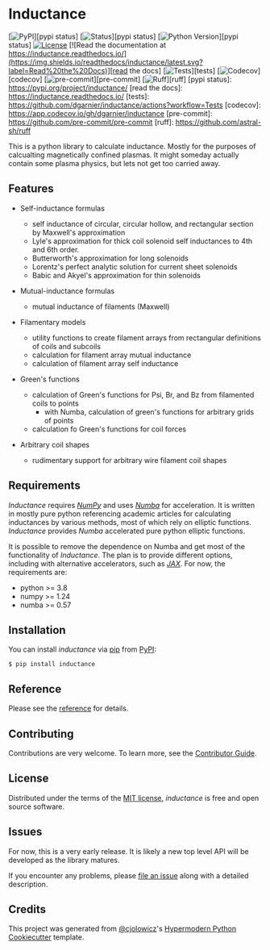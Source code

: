 # Inductance

[![PyPI](https://img.shields.io/pypi/v/inductance.svg)][pypi status]
[![Status](https://img.shields.io/pypi/status/inductance.svg)][pypi status]
[![Python Version](https://img.shields.io/pypi/pyversions/inductance)][pypi status]
[![License](https://img.shields.io/pypi/l/inductance)][license]
[![Read the documentation at https://inductance.readthedocs.io/](https://img.shields.io/readthedocs/inductance/latest.svg?label=Read%20the%20Docs)][read the docs]
[![Tests](https://github.com/dgarnier/inductance/workflows/Tests/badge.svg)][tests]
[![Codecov](https://codecov.io/gh/dgarnier/inductance/branch/main/graph/badge.svg)][codecov]
[![pre-commit](https://img.shields.io/badge/pre--commit-enabled-brightgreen?logo=pre-commit&logoColor=white)][pre-commit]
[![Ruff](https://img.shields.io/endpoint?url=https://raw.githubusercontent.com/astral-sh/ruff/main/assets/badge/v2.json)][ruff]
[pypi status]: https://pypi.org/project/inductance/
[read the docs]: https://inductance.readthedocs.io/
[tests]: https://github.com/dgarnier/inductance/actions?workflow=Tests
[codecov]: https://app.codecov.io/gh/dgarnier/inductance
[pre-commit]: https://github.com/pre-commit/pre-commit
[ruff]: https://github.com/astral-sh/ruff

This is a python library to calculate inductance. Mostly for the purposes of calcualting magnetically confined plasmas. It might someday actually contain some plasma physics, but lets not get too carried away.

## Features

- Self-inductance formulas

  - self inductance of circular, circular hollow, and rectangular section by Maxwell's approximation
  - Lyle's approximation for thick coil solenoid self inductances to 4th and 6th order.
  - Butterworth's approximation for long solenoids
  - Lorentz's perfect analytic solution for current sheet solenoids
  - Babic and Akyel's approximation for thin solenoids

- Mutual-inductance formulas

  - mutual inductance of filaments (Maxwell)

- Filamentary models

  - utility functions to create filament arrays from rectangular definitions of coils and subcoils
  - calculation for filament array mutual inductance
  - calculation of filament array self inductance

- Green's functions

  - calculation of Green's functions for Psi, Br, and Bz from filamented coils to points
    - with Numba, calculation of green's functions for arbitrary grids of points
  - calculation fo Green's functions for coil forces

- Arbitrary coil shapes
  - rudimentary support for arbitrary wire filament coil shapes

## Requirements

_Inductance_ requires [_NumPy_][numpy] and uses [_Numba_][numba] for acceleration. It is written in mostly pure python referencing academic articles for calculating inductances by various methods, most of which rely on elliptic functions. _Inductance_ provides _Numba_ accelerated pure python elliptic functions.

It is possible to remove the dependence on Numba and get most of the functionality of _Inductance_. The plan is to provide different options, including with alternative accelerators, such as [_JAX_][jax]. For now, the requirements are:

- python >= 3.8
- numpy >= 1.24
- numba >= 0.57

[numba]: https://numba.readthedocs.io/
[numpy]: https://numpy.org
[jax]: https://jax.readthedocs.io/

## Installation

You can install _inductance_ via [pip] from [PyPI]:

```console
$ pip install inductance
```

## Reference

Please see the [reference] for details.

## Contributing

Contributions are very welcome.
To learn more, see the [Contributor Guide].

## License

Distributed under the terms of the [MIT license][license],
_inductance_ is free and open source software.

## Issues

For now, this is a very early release. It is likely a new top level API will be
developed as the library matures.

If you encounter any problems,
please [file an issue] along with a detailed description.

## Credits

This project was generated from [@cjolowicz]'s [Hypermodern Python Cookiecutter] template.

[@cjolowicz]: https://github.com/cjolowicz
[pypi]: https://pypi.org/
[hypermodern python cookiecutter]: https://github.com/cjolowicz/cookiecutter-hypermodern-python
[file an issue]: https://github.com/dgarnier/inductance/issues
[pip]: https://pip.pypa.io/

<!-- github-only -->

[license]: https://github.com/dgarnier/inductance/blob/main/LICENSE
[contributor guide]: https://github.com/dgarnier/inductance/blob/main/CONTRIBUTING.md
[reference]: https://inductance.readthedocs.io/en/latest/reference.html
